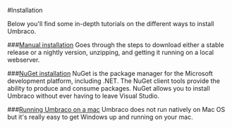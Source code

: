 #Installation

Below you'll find some in-depth tutorials on the different ways to install Umbraco.

###[Manual installation](install-umbraco-manually.md)
Goes through the steps to download either a stable release or a nightly version, unzipping, and getting it running on a local webserver.

###[NuGet installation](install-umbraco-with-nuget.md)
NuGet is the package manager for the Microsoft development platform, including .NET. The NuGet client tools provide the ability to produce and consume packages. NuGet allows you to install Umbraco without ever having to leave Visual Studio.

###[Running Umbraco on a mac](running-umbraco-on-a-mac.md)
Umbraco does not run natively on Mac OS but it's really easy to get Windows up and running on your mac.
